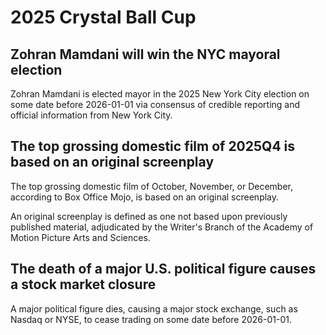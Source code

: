# 2025 Crystal Ball Cup

## Zohran Mamdani will win the NYC mayoral election
Zohran Mamdani is elected mayor in the 2025 New York City election on some date before 2026-01-01 via consensus of credible reporting and official information from New York City.

## The top grossing domestic film of 2025Q4 is based on an original screenplay
The top grossing domestic film of October, November, or December, according to Box Office Mojo, is based on an original screenplay. 

An original screenplay is defined as one not based upon previously published material, adjudicated by the Writer's Branch of the Academy of Motion Picture Arts and Sciences.

## The death of a major U.S. political figure causes a stock market closure
A major political figure dies, causing a major stock exchange, such as Nasdaq or NYSE, to cease trading on some date before 2026-01-01.
